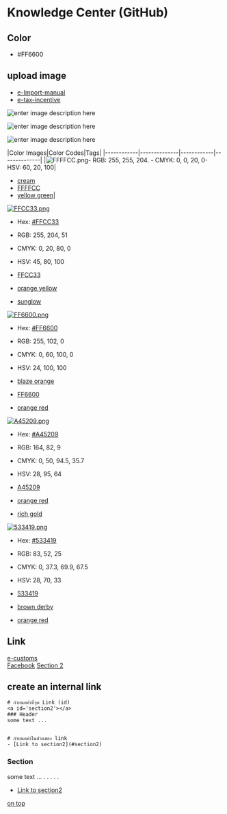 Knowledge Center (GitHub)
===

## Color

- #FF6600


## upload image
- [e-Import-manual](https://github.com/yosarawut/KnowledgeCenter/tree/master/KnowledgeCenter/e-Customs/e-Import/e-Import-manual/img)
- [e-tax-incentive](https://github.com/yosarawut/KnowledgeCenter/tree/master/img/e-tax-incentive)

![enter image description here](https://github.com/yosarawut/knowledge-base/raw/master/img/cover-knowledge.png)

![enter image description here](https://github.com/yosarawut/knowledge-base/raw/master/img/cover-knowledge-2.png)

![enter image description here](https://github.com/yosarawut/knowledge-base/raw/master/img/cover-knowledge-3.png)




|Color Images|Color Codes|Tags|
|------------|--------------|------------|--------------|
|![FFFFCC.png](https://www.colorcombos.com/images/colors/hex/FFFFCC.png "#FFFFCC Color Image")-   RGB:  255, 255, 204.  -   CMYK:  0, 0, 20, 0-   HSV:  60, 20, 100|

-   [cream](https://www.colorcombos.com/tags/colors/cream)
-   [FFFFCC](https://www.colorcombos.com/tags/colors/FFFFCC)
-   [yellow green](https://www.colorcombos.com/tags/colors/yellow-green)|

[![FFCC33.png](https://www.colorcombos.com/images/colors/hex/FFCC33.png "#FFCC33 Color Image")](https://www.colorcombos.com/colors/FFCC33)

-   Hex:  [#FFCC33](https://www.colorcombos.com/colors/FFCC33)
-   RGB:  255, 204, 51
-   CMYK:  0, 20, 80, 0
-   HSV:  45, 80, 100

-   [FFCC33](https://www.colorcombos.com/tags/colors/FFCC33)
-   [orange yellow](https://www.colorcombos.com/tags/colors/orange-yellow)
-   [sunglow](https://www.colorcombos.com/tags/colors/sunglow)

[![FF6600.png](https://www.colorcombos.com/images/colors/hex/FF6600.png "#FF6600 Color Image")](https://www.colorcombos.com/colors/FF6600)

-   Hex:  [#FF6600](https://www.colorcombos.com/colors/FF6600)
-   RGB:  255, 102, 0
-   CMYK:  0, 60, 100, 0
-   HSV:  24, 100, 100

-   [blaze orange](https://www.colorcombos.com/tags/colors/blaze-orange)
-   [FF6600](https://www.colorcombos.com/tags/colors/FF6600)
-   [orange red](https://www.colorcombos.com/tags/colors/orange-red)

[![A45209.png](https://www.colorcombos.com/images/colors/hex/A45209.png "#A45209 Color Image")](https://www.colorcombos.com/colors/A45209)

-   Hex:  [#A45209](https://www.colorcombos.com/colors/A45209)
-   RGB:  164, 82, 9
-   CMYK:  0, 50, 94.5, 35.7
-   HSV:  28, 95, 64

-   [A45209](https://www.colorcombos.com/tags/colors/A45209)
-   [orange red](https://www.colorcombos.com/tags/colors/orange-red)
-   [rich gold](https://www.colorcombos.com/tags/colors/rich-gold)

[![533419.png](https://www.colorcombos.com/images/colors/hex/533419.png "#533419 Color Image")](https://www.colorcombos.com/colors/533419)

-   Hex:  [#533419](https://www.colorcombos.com/colors/533419)
-   RGB:  83, 52, 25
-   CMYK:  0, 37.3, 69.9, 67.5
-   HSV:  28, 70, 33

-   [533419](https://www.colorcombos.com/tags/colors/533419)
-   [brown derby](https://www.colorcombos.com/tags/colors/brown-derby)
-   [orange red](https://www.colorcombos.com/tags/colors/orange-red)




## Link
<a id='top'></a>
[e-customs][1]  
[Facebook][2]
[Section 2][3]  
  
[1]: http://www.e-customs.co.th 
[2]: https://www.facebook.com/ECS.24hr/
[3]: #section2

## create an internal link


```
# กำหนดค่าที่จุด Link (id)
<a id='section2'></a>
### Header 
some text ...


# กำหนดค่าในส่วนของ link
- [Link to section2](#section2)
```

<a id='section2'></a>
### Section 
some text ...
.
.
.
.
.



- [Link to section2](#section2)



[on top](#top)
<!--stackedit_data:
eyJoaXN0b3J5IjpbNzQ4NTU4OTQzLDQzOTMxODU3MSwxNDU3MD
IwOTU4LC0yNTk3NjEwMjUsMTYwODA1MDU4OCwxOTk5NjY4NzEx
LC0xOTcyNzI5MDQxLC05Mzg3NTgwMzUsLTE1NzYxNTkyNjYsMz
E1Njg2MDk4XX0=
-->